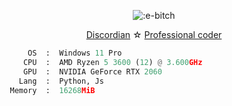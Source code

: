 <p align="center">
  <img src="https://count.getloli.com/get/@:e-bitch" alt=":e-bitch" />
</p>

<p align="center">
  <a href=""><span>Discordian</span></a> ☆
  <a href=""><span>Professional coder</span>
</p>


```python
       OS  :  Windows 11 Pro
      CPU  :  AMD Ryzen 5 3600 (12) @ 3.600GHz
      GPU  :  NVIDIA GeForce RTX 2060
     Lang  :  Python, Js
   Memory  :  16268MiB
```
